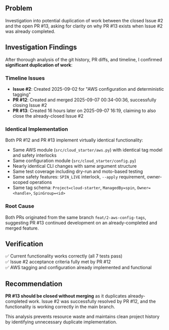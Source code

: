 ## Problem

Investigation into potential duplication of work between the closed Issue #2 and the open PR #13, asking for clarity on why PR #13 exists when Issue #2 was already completed.

## Investigation Findings

After thorough analysis of the git history, PR diffs, and timeline, I confirmed **significant duplication of work**:

### Timeline Issues
- **Issue #2**: Created 2025-09-02 for "AWS configuration and deterministic tagging"
- **PR #12**: Created and merged 2025-09-07 00:34-00:36, successfully closing Issue #2
- **PR #13**: Created 16 hours later on 2025-09-07 16:19, claiming to also close the already-closed Issue #2

### Identical Implementation
Both PR #12 and PR #13 implement virtually identical functionality:
- Same AWS module (`src/cloud_starter/aws.py`) with identical tag model and safety interlocks
- Same configuration module (`src/cloud_starter/config.py`) 
- Nearly identical CLI changes with same argument structure
- Same test coverage including dry-run and moto-based testing
- Same safety features: `SPIN_LIVE` interlock, `--apply` requirement, owner-scoped operations
- Same tag schema: `Project=cloud-starter`, `ManagedBy=spin`, `Owner=<handle>`, `SpinGroup=<id>`

### Root Cause
Both PRs originated from the same branch `feat/2-aws-config-tags`, suggesting PR #13 continued development on an already-completed and merged feature.

## Verification

✅ Current functionality works correctly (all 7 tests pass)  
✅ Issue #2 acceptance criteria fully met by PR #12  
✅ AWS tagging and configuration already implemented and functional

## Recommendation

**PR #13 should be closed without merging** as it duplicates already-completed work. Issue #2 was successfully resolved by PR #12, and the functionality is working correctly in the main branch.

This analysis prevents resource waste and maintains clean project history by identifying unnecessary duplicate implementation.
